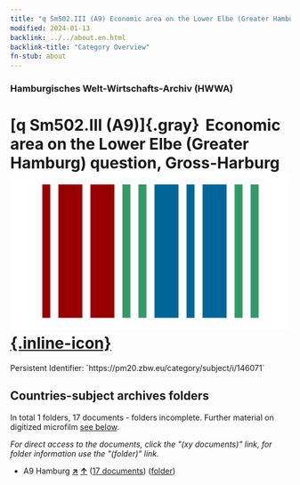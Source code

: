 ```yaml
---
title: "q Sm502.III (A9) Economic area on the Lower Elbe (Greater Hamburg) question, Gross-Harburg"
modified: 2024-01-13
backlink: ../../about.en.html
backlink-title: "Category Overview"
fn-stub: about
---
```


### Hamburgisches Welt-Wirtschafts-Archiv (HWWA)

# [q Sm502.III (A9)]{.gray}&#8201; Economic area on the Lower Elbe (Greater Hamburg) question, Gross-Harburg &#160; [![Wikidata](/images/Wikidata-logo.svg "Wikidata"){.inline-icon}](http://www.wikidata.org/entity/Q104711429)

<div class="hint">Persistent Identifier: `https://pm20.zbw.eu/category/subject/i/146071`</div>







## Countries-subject archives folders







In total 1 folders, 17 documents - folders incomplete. Further material on digitized microfilm [see below](#filmsections).

_For direct access to the documents, click the "(xy documents)" link, for folder information use the "(folder)" link._


- A9 Hamburg [**&nearr;**](../../../geo/i/140905/about.en.html "Hamburg (all folders)") [**&uarr;**](../../../geo/about.en.html#A9 "Country category system") (<a href="https://pm20.zbw.eu/iiifview/folder/sh/140905,146071" title="about: Hamburg : Economic area on the Lower Elbe (Greater Hamburg) question, Gross-Harburg" target="_blank">17 documents</a>) ([folder](../../../../folder/sh/1409xx/140905/1460xx/146071/about.en.html))



<a id="filmsections" />













